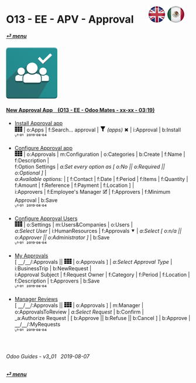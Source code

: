 # O13 - EE - APV - Approval &nbsp;&nbsp;&nbsp;&nbsp; [![en-uk](/doc/img/en-uk_flag_button_small.png)](/en-uk/o13/ee/apv/en-uk-o13-ee-apv-approvals-guides.md) [ ![es-mx](/doc/img/es-mx_flag_button_small.png)](/es-mx/o13/ee/apv/es-mx-o13-ee-apv-approvals-guides.md)
#### [_&#x23CE; menu_](/en-uk/o13/ee/en-uk-o13-ee-guides-menu.md)  
### ![apv](/doc/img/approval.png)
[ⱽ¹²³⁴⁵⁶⁷⁸⁹⁰]: # (ⱽ¹²³⁴⁵⁶⁷⁸⁹⁰) 

#### [New Approval App &nbsp;&nbsp; (O13 - EE - Odoo Mates - xx-xx - 03:19)](https://youtube.com/embed/nG2Jk3oHDqc?autoplay=1&start=0&end=0&rel=0&nocount)<br>

- [Install Approval app](https://youtube.com/embed/nG2Jk3oHDqc?autoplay=1&start=0&end=30&rel=0)  
![apps](/doc/img/apps.png) | o:Apps | f:Search... approval | ![filter](/doc/img/filter.png) _(apps)_ &#x2716; | i:Approval | b:Install  
ⱽ¹˙⁰¹ &nbsp;²⁰¹⁹˙⁰⁸˙⁰⁴

- [Configure Approval app](https://youtube.com/embed/nG2Jk3oHDqc?autoplay=1&start=30&end=65&rel=0)  
![apps](/doc/img/apps.png) | o:Approvals | m:Configuration | o:Categories | b:Create | f:Name | f:Description |  
f:Option Settings | _a:Set every option as [ o:No || o:Required || o:Optional ]_ |  
_a:Available options:_ | [ f:Contact | f:Date | f:Period | f:Items | f:Quantity | f:Amount | f:Reference | f:Payment | f:Location ] |  
i:Approvers | f:Employee's Manager &#x1F5F9; | f:Approvers | f:Minimum Approval | b:Save  
ⱽ¹˙⁰¹ &nbsp;²⁰¹⁹˙⁰⁸˙⁰⁴

- [Configure Approval Users](https://youtube.com/embed/nG2Jk3oHDqc?autoplay=1&start=139&end=180&rel=0)  
![apps](/doc/img/apps.png) | o:Settings | m:Users&Companies | o:Users |  
_a:Select User_ | i:HumanResources | f:Approvals &#x2BC6; | _a:Select \[ o:n/a || o:Approver || o:Administrator ]_ | b:Save  
ⱽ¹˙⁰¹ &nbsp;²⁰¹⁹˙⁰⁸˙⁰⁴

- [My Approvals](https://youtube.com/embed/nG2Jk3oHDqc?autoplay=1&start=72&end=104&rel=0)  
\[ &#x23BD;/&#x23BD;/:Approvals || ![apps](/doc/img/apps.png) | o:Approvals ] | _a:Select Approval Type_ | i:BusinessTrip | b:NewRequest |  
i:Approval Subject | f:Request Owner | f:Category | f:Period | f:Location | f:Description | t:Approvers | b:Save  
ⱽ¹˙⁰¹ &nbsp;²⁰¹⁹˙⁰⁸˙⁰⁴

- [Manager Reviews](https://youtube.com/embed/nG2Jk3oHDqc?autoplay=1&start=105&end=125&rel=0)  
\[ &#x23BD;/&#x23BD;/:Approvals || ![apps](/doc/img/apps.png) | o:Approvals ] | m:Manager | o:ApprovalsToReview | _a:Select Request_ | b:Confirm |  
_a:Authorize Request | \[ b:Approve || b:Refuse || b:Cancel ] | b:Approve | &#x23BD;/&#x23BD;/:MyRequests  
ⱽ¹˙⁰¹ &nbsp;²⁰¹⁹˙⁰⁸˙⁰⁴

<br>

###### Odoo Guides - v3_01 &nbsp; 2019-08-07  
**[_&#x23CE; menu_](/en-uk/o13/ee/en-uk-o13-ee-guides-menu.md)**  
